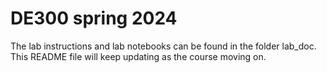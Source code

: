 # DE300 spring 2024

The lab instructions and lab notebooks can be found in the folder lab_doc. This README file will keep updating as the course moving on.
